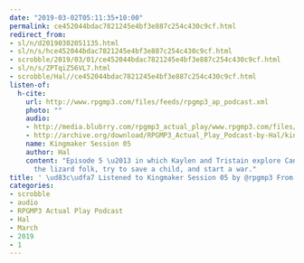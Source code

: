 ```yaml
---
date: "2019-03-02T05:11:35+10:00"
permalink: ce452044bdac7821245e4bf3e887c254c430c9cf.html
redirect_from:
- sl/n/d20190302051135.html
- sl/n/s/hce452044bdac7821245e4bf3e887c254c430c9cf.html
- scrobble/2019/03/01/ce452044bdac7821245e4bf3e887c254c430c9cf.html
- sl/n/s/ZPTqiZ56VL7.html
- scrobble/Hal//ce452044bdac7821245e4bf3e887c254c430c9cf.html
listen-of:
  h-cite:
    url: http://www.rpgmp3.com/files/feeds/rpgmp3_ap_podcast.xml
    photo: ""
    audio:
    - http://media.blubrry.com/rpgmp3_actual_play/www.rpgmp3.com/files/game_recordings/Sugar_Fuelled_Gamers/kingmaker_session_05.mp3
    - http://archive.org/download/RPGMP3_Actual_Play_Podcast-by-Hal/kingmaker_session_05.mp3
    name: Kingmaker Session 05
    author: Hal
    content: "Episode 5 \u2013 in which Kaylen and Tristain explore Candlemere, encounter
      the lizard folk, try to save a child, and start a war."
title: ' \ud83c\udfa7 Listened to Kingmaker Session 05 by @rpgmp3 From #RPGMP3ActualPlayPodcast'
categories:
- scrobble
- audio
- RPGMP3 Actual Play Podcast
- Hal
- March
- 2019
- 1
---
```

